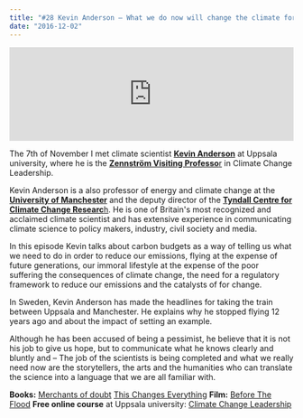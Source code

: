 ```yaml
---
title: "#28 Kevin Anderson – What we do now will change the climate forever"
date: "2016-12-02"
---
```


<iframe src="https://w.soundcloud.com/player/?url=https%3A//api.soundcloud.com/tracks/295873760&amp;color=ff5500&amp;auto_play=false&amp;hide_related=false&amp;show_comments=true&amp;show_user=true&amp;show_reposts=false" width="100%" height="166" frameborder="no" scrolling="no"></iframe>

The 7th of November I met climate scientist **[Kevin Anderson](http://kevinanderson.info/)** at Uppsala university, where he is the [**Zennström Visiting Professo**r](http://www.csduppsala.se/ccleadership/) in Climate Change Leadership.

Kevin Anderson is a also professor of energy and climate change at the **[University of Manchester](http://www.mace.manchester.ac.uk/people/staff-spotlights/kevin-anderson/)** and the deputy director of the [**Tyndall Centre for Climate Change Researc**h](http://www.tyndall.ac.uk/). He is one of Britain's most recognized and acclaimed climate scientist and has extensive experience in communicating climate science to policy makers, industry, civil society and media.

In this episode Kevin talks about carbon budgets as a way of telling us what we need to do in order to reduce our emissions, flying at the expense of future generations, our immoral lifestyle at the expense of the poor suffering the consequences of climate change, the need for a regulatory framework to reduce our emissions and the catalysts of for change.

In Sweden, Kevin Anderson has made the headlines for taking the train between Uppsala and Manchester. He explains why he stopped flying 12 years ago and about the impact of setting an example.

Although he has been accused of being a pessimist, he believe that it is not his job to give us hope, but to communicate what he knows clearly and bluntly and – The job of the scientists is being completed and what we really need now are the storytellers, the arts and the humanities who can translate the science into a language that we are all familiar with.

**Books:** [Merchants of doubt](http://merchantsofdoubt.org/) [This Changes Everything](https://thischangeseverything.org/) **Film:** [Before The Flood](https://www.beforetheflood.com/) **Free online course** at Uppsala university: [Climate Change Leadership](https://www.futurelearn.com/courses/climate-leadership)
